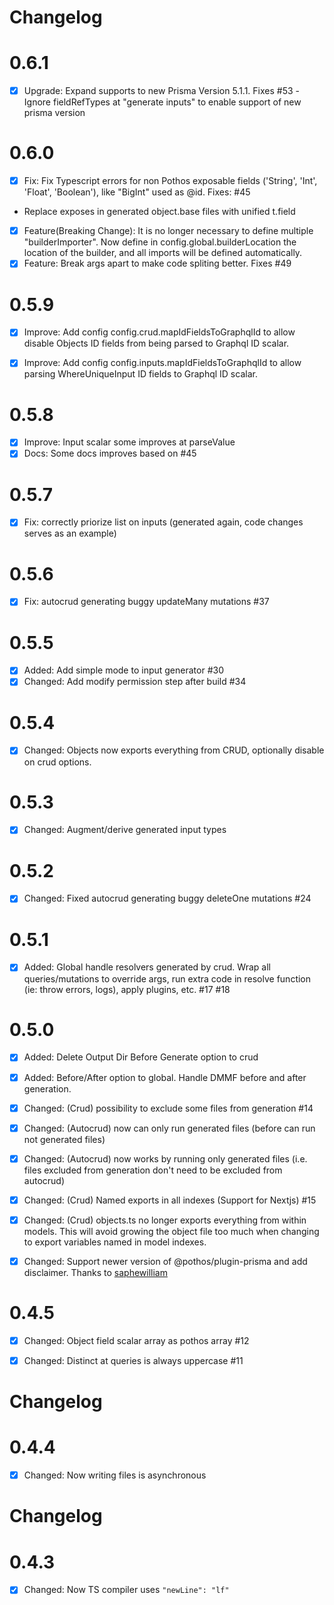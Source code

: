 # Changelog

# 0.6.1

- [x] Upgrade: Expand supports to new Prisma Version 5.1.1. Fixes #53
 -Ignore fieldRefTypes at "generate inputs" to enable support of new prisma version

# 0.6.0

- [x] Fix: Fix Typescript errors for non Pothos exposable fields ('String', 'Int', 'Float', 'Boolean'), like "BigInt" used as @id. Fixes: #45
 - Replace exposes in generated object.base files with unified t.field
- [x] Feature(Breaking Change): It is no longer necessary to define multiple "builderImporter". Now define in config.global.builderLocation the location of the builder, and all imports will be defined automatically. 
- [x] Feature: Break args apart to make code spliting better. Fixes #49

# 0.5.9

- [x] Improve: Add config config.crud.mapIdFieldsToGraphqlId to allow disable Objects ID fields from being parsed to Graphql ID scalar.
- [x] Improve: Add config config.inputs.mapIdFieldsToGraphqlId to allow parsing WhereUniqueInput ID fields to Graphql ID scalar.


# 0.5.8

- [x] Improve: Input scalar some improves at parseValue
- [x] Docs: Some docs improves based on #45

# 0.5.7

- [x] Fix: correctly priorize list on inputs (generated again, code changes serves as an example)

# 0.5.6

- [x] Fix: autocrud generating buggy updateMany mutations #37

# 0.5.5

- [x] Added: Add simple mode to input generator #30
- [x] Changed: Add modify permission step after build #34

# 0.5.4

- [x] Changed: Objects now exports everything from CRUD, optionally disable on crud options.

# 0.5.3

- [x] Changed: Augment/derive generated input types

# 0.5.2

- [x] Changed: Fixed autocrud generating buggy deleteOne mutations #24

# 0.5.1

- [x] Added: Global handle resolvers generated by crud. Wrap all queries/mutations to override args, run extra code in resolve function (ie: throw errors, logs), apply plugins, etc. #17 #18

# 0.5.0

- [x] Added: Delete Output Dir Before Generate option to crud
- [x] Added: Before/After option to global. Handle DMMF before and after generation.
- [x] Changed: (Crud) possibility to exclude some files from generation #14
- [x] Changed: (Autocrud) now can only run generated files (before can run not generated files)
- [x] Changed: (Autocrud) now works by running only generated files (i.e. files excluded from generation don't need to be excluded from autocrud)
- [x] Changed: (Crud) Named exports in all indexes (Support for Nextjs) #15
- [x] Changed: (Crud) objects.ts no longer exports everything from within models. This will avoid growing the object file too much when changing to export variables named in model indexes.
- [x] Changed: Support newer version of @pothos/plugin-prisma and add disclaimer. Thanks to [saphewilliam](https://github.com/Cauen/prisma-generator-pothos-codegen/pull/13)


# 0.4.5

- [x] Changed: Object field scalar array as pothos array #12
- [x] Changed: Distinct at queries is always uppercase #11


# Changelog

# 0.4.4

- [x] Changed: Now writing files is asynchronous

# Changelog

# 0.4.3

- [x] Changed: Now TS compiler uses `"newLine": "lf"`